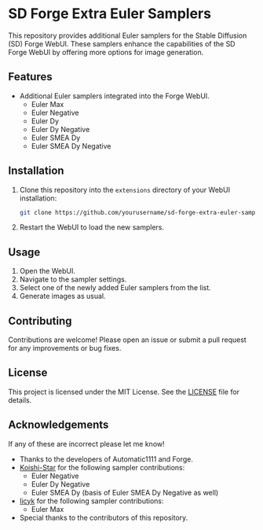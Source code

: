 # SD Forge Extra Euler Samplers

This repository provides additional Euler samplers for the Stable Diffusion (SD) Forge WebUI. These samplers enhance the capabilities of the SD Forge WebUI by offering more options for image generation.

## Features

- Additional Euler samplers integrated into the Forge WebUI.
  - Euler Max
  - Euler Negative
  - Euler Dy
  - Euler Dy Negative
  - Euler SMEA Dy
  - Euler SMEA Dy Negative

## Installation

1. Clone this repository into the `extensions` directory of your WebUI installation:
    ```sh
    git clone https://github.com/yourusername/sd-forge-extra-euler-samplers.git
    ```
2. Restart the WebUI to load the new samplers.

## Usage

1. Open the WebUI.
2. Navigate to the sampler settings.
3. Select one of the newly added Euler samplers from the list.
4. Generate images as usual.

## Contributing

Contributions are welcome! Please open an issue or submit a pull request for any improvements or bug fixes.

## License

This project is licensed under the MIT License. See the [LICENSE](LICENSE) file for details.

## Acknowledgements

If any of these are incorrect please let me know!

- Thanks to the developers of Automatic1111 and Forge.
- [Koishi-Star](https://github.com/Koishi-Star/Euler-Smea-Dyn-Sampler) for the following sampler contributions:
  - Euler Negative
  - Euler Dy Negative
  - Euler SMEA Dy (basis of Euler SMEA Dy Negative as well)
- [licyk](https://github.com/licyk/advanced_euler_sampler_extension/tree/main) for the following sampler contributions:
  - Euler Max
- Special thanks to the contributors of this repository.
